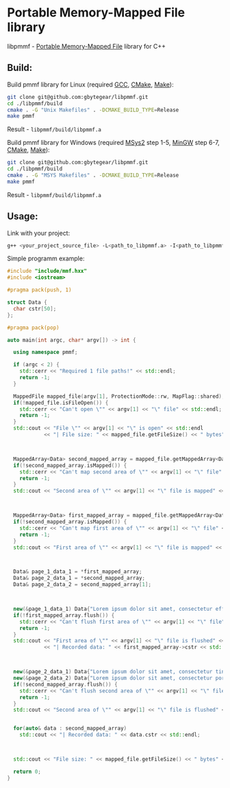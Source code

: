 # Portable Memory-Mapped File library
libpmmf - [Portable Memory-Mapped File](https://en.wikipedia.org/wiki/Memory-mapped_file) library for C++

## Build:

Build pmmf library for Linux (required [GCC](https://gcc.gnu.org/), [CMake](https://cmake.org/download/), [Make](https://www.gnu.org/software/make/)):

```bash
git clone git@github.com:gbytegear/libpmmf.git
cd ./libpmmf/build
cmake . -G "Unix Makefiles" . -DCMAKE_BUILD_TYPE=Release
make pmmf
```

Result - `libpmmf/build/libpmmf.a`

Build pmmf library for Windows (required [MSys2](https://www.msys2.org/) step 1-5, [MinGW](https://www.msys2.org/) step 6-7, [CMake](https://cmake.org/), [Make](https://packages.msys2.org/package/make)):

```bash
git clone git@github.com:gbytegear/libpmmf.git
cd ./libpmmf/build
cmake . -G "MSYS Makefiles" . -DCMAKE_BUILD_TYPE=Release
make pmmf
```

Result - `libpmmf/build/libpmmf.a`

## Usage:

Link with your project:

```bash
g++ <your_project_source_file> -L<path_to_libpmmf.a> -I<path_to_libpmmf/include> -lpmmf
```

Simple programm example:

```cpp
#include "include/mmf.hxx"
#include <iostream>

#pragma pack(push, 1)

struct Data {
  char cstr[50];
};

#pragma pack(pop)

auto main(int argc, char* argv[]) -> int {

  using namespace pmmf;

  if (argc < 2) {
    std::cerr << "Required 1 file paths!" << std::endl;
    return -1;
  }

  MappedFile mapped_file(argv[1], ProtectionMode::rw, MapFlag::shared);
  if(!mapped_file.isFileOpen()) {
    std::cerr << "Can't open \"" << argv[1] << "\" file" << std::endl;
    return -1;
  }
  std::cout << "File \"" << argv[1] << "\" is open" << std::endl
            << "| File size: " << mapped_file.getFileSize() << " bytes" << std::endl;



  MappedArray<Data> second_mapped_array = mapped_file.getMappedArray<Data>(sizeof(Data), 2);
  if(!second_mapped_array.isMapped()) {
    std::cerr << "Can't map second area of \"" << argv[1] << "\" file" << std::endl;
    return -1;
  }
  std::cout << "Second area of \"" << argv[1] << "\" file is mapped" << std::endl;



  MappedArray<Data> first_mapped_array = mapped_file.getMappedArray<Data>(0);
  if(!second_mapped_array.isMapped()) {
    std::cerr << "Can't map first area of \"" << argv[1] << "\" file" << std::endl;
    return -1;
  }
  std::cout << "First area of \"" << argv[1] << "\" file is mapped" << std::endl;



  Data& page_1_data_1 = *first_mapped_array;
  Data& page_2_data_1 = *second_mapped_array;
  Data& page_2_data_2 = second_mapped_array[1];



  new(&page_1_data_1) Data{"Lorem ipsum dolor sit amet, consectetur efficitur"};
  if(!first_mapped_array.flush()) {
    std::cerr << "Can't flush first area of \"" << argv[1] << "\" file" << std::endl;
    return -1;
  }
  std::cout << "First area of \"" << argv[1] << "\" file is flushed" << std::endl
            << "| Recorded data: " << first_mapped_array->cstr << std::endl;



  new(&page_2_data_1) Data{"Lorem ipsum dolor sit amet, consectetur tincidunt"};
  new(&page_2_data_2) Data{"Lorem ipsum dolor sit amet, consectetur porttitor"};
  if(!second_mapped_array.flush()) {
    std::cerr << "Can't flush second area of \"" << argv[1] << "\" file" << std::endl;
    return -1;
  }
  std::cout << "Second area of \"" << argv[1] << "\" file is flushed" << std::endl;


  for(auto& data : second_mapped_array)
    std::cout << "| Recorded data: " << data.cstr << std::endl;



  std::cout << "File size: " << mapped_file.getFileSize() << " bytes" << std::endl;

  return 0;
}
```

